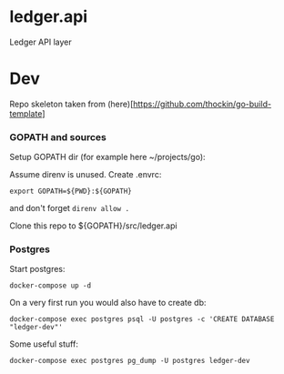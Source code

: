 # ledger.api
Ledger API layer

# Dev

Repo skeleton taken from (here)[https://github.com/thockin/go-build-template]

### GOPATH and sources

Setup GOPATH dir (for example here ~/projects/go):

Assume direnv is unused. Create .envrc:
```
export GOPATH=${PWD}:${GOPATH}
```
and don't forget `direnv allow .`

Clone this repo to ${GOPATH}/src/ledger.api

### Postgres

Start postgres:

```
docker-compose up -d
```

On a very first run you would also have to create db:

```
docker-compose exec postgres psql -U postgres -c 'CREATE DATABASE "ledger-dev"'
```

Some useful stuff:

```
docker-compose exec postgres pg_dump -U postgres ledger-dev
```
